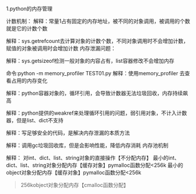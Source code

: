 
1.python的内存管理

计数机制：
解释：常量1占有固定的内存地址，被不同的对象调用，被调用的个数就是它的计数个数

解释：sys.getrefcount去计算对象的计数个数，不同对象调用时不会增加计数，赋值的对象被调用时会增加计数
内存泄漏问题：



解释：sys.getsizeof检测一般对象的内容占有，list容器修改不会增加内存

命令:python -m memory_profiler TEST01.py
解释：使用memory_profiler 去查看占用的内存变化 



解释：python容器对象的，循环引用，会导致计数器无法垃圾回收，内存持续飙高

解释：python提供的weakref来处理循环引用的问题，弱引用对象，不计入计数器，但是list、dict不支持

解释：写足够安全的代码，是解决内存泄漏的本质方法

解释：调用gc垃圾回收库，但是会影响性能，降低内存消耗
内存池机制

解释：
对int、dict、list、string对象的直接操作【不分配内存】
最小的int、dict、list、string对象分配内存【缓存对象】pymalloc函数分配<256k
最小的object对象分配内存【缓存对象】pymalloc函数分配<256k
>256kobject对象分配内存【cmalloc函数分配】


